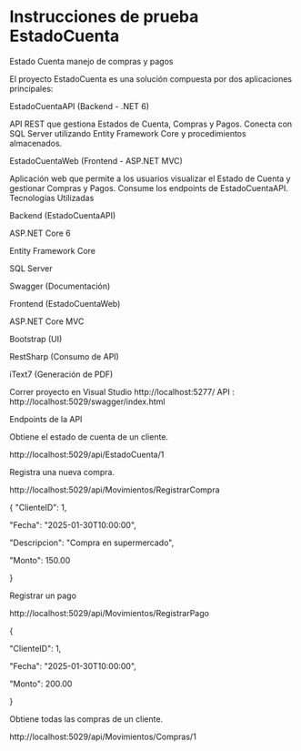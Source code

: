# Instrucciones de prueba EstadoCuenta
Estado Cuenta manejo de compras y pagos

El proyecto EstadoCuenta es una solución compuesta por dos aplicaciones principales:

EstadoCuentaAPI (Backend - .NET 6)

API REST que gestiona Estados de Cuenta, Compras y Pagos.
Conecta con SQL Server utilizando Entity Framework Core y procedimientos almacenados.

EstadoCuentaWeb (Frontend - ASP.NET MVC)

Aplicación web que permite a los usuarios visualizar el Estado de Cuenta y gestionar Compras y Pagos.
Consume los endpoints de EstadoCuentaAPI.
Tecnologías Utilizadas

Backend (EstadoCuentaAPI)

ASP.NET Core 6

Entity Framework Core

SQL Server

Swagger (Documentación)

Frontend (EstadoCuentaWeb)

ASP.NET Core MVC

Bootstrap (UI)

RestSharp (Consumo de API)

iText7 (Generación de PDF)


Correr proyecto en Visual Studio
http://localhost:5277/
API : http://localhost:5029/swagger/index.html

Endpoints de la API

Obtiene el estado de cuenta de un cliente.

http://localhost:5029/api/EstadoCuenta/1

Registra una nueva compra.

http://localhost:5029/api/Movimientos/RegistrarCompra

{
  "ClienteID": 1,
  
  "Fecha": "2025-01-30T10:00:00",
  
  "Descripcion": "Compra en supermercado",
  
  "Monto": 150.00
  
}

Registrar un pago 

http://localhost:5029/api/Movimientos/RegistrarPago	

{

  "ClienteID": 1,
  
  "Fecha": "2025-01-30T10:00:00",
  
  "Monto": 200.00
  
}

Obtiene todas las compras de un cliente.

http://localhost:5029/api/Movimientos/Compras/1	














